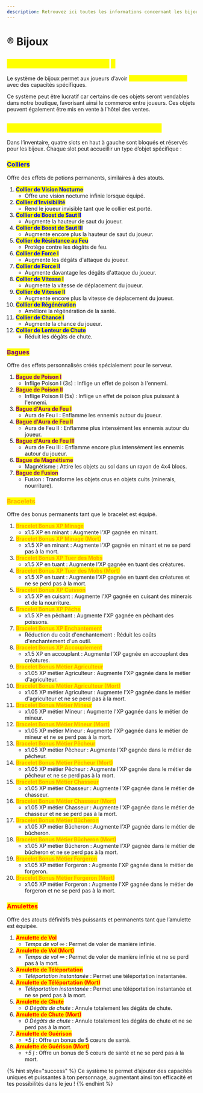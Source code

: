 ```yaml
---
description: Retrouvez ici toutes les informations concernant les bijoux
---
```


# ®️ Bijoux

## <mark style="color:yellow;">En quoi consiste les Bijoux</mark> <mark style="color:yellow;"></mark><mark style="color:yellow;">**?**</mark>

Le système de bijoux permet aux joueurs d’avoir <mark style="color:yellow;">**quatre objets spéciaux**</mark> avec des capacités spécifiques.&#x20;

Ce système peut être lucratif car certains de ces objets seront vendables dans notre boutique, favorisant ainsi le commerce entre joueurs. Ces objets peuvent également être mis en vente à l’hôtel des ventes.

## <mark style="color:yellow;">C</mark><mark style="color:yellow;">**omment ça fonctionne concrètement ?**</mark>

Dans l’inventaire, quatre slots en haut à gauche sont bloqués et réservés pour les bijoux. Chaque slot peut accueillir un type d’objet spécifique :&#x20;

### <mark style="color:blue;">Colliers</mark>

Offre des effets de potions permanents, similaires à des atouts.

1. <mark style="color:blue;">**Collier de Vision Nocturne**</mark>
   * Offre une vision nocturne infinie lorsque équipé.
2. <mark style="color:blue;">**Collier d'Invisibilité**</mark>
   * Rend le joueur invisible tant que le collier est porté.
3. <mark style="color:blue;">**Collier de Boost de Saut II**</mark>
   * Augmente la hauteur de saut du joueur.
4. <mark style="color:blue;">**Collier de Boost de Saut III**</mark>
   * Augmente encore plus la hauteur de saut du joueur.
5. <mark style="color:blue;">**Collier de Résistance au Feu**</mark>
   * Protège contre les dégâts de feu.
6. <mark style="color:blue;">**Collier de Force I**</mark>
   * Augmente les dégâts d'attaque du joueur.
7. <mark style="color:blue;">**Collier de Force II**</mark>
   * Augmente davantage les dégâts d'attaque du joueur.
8. <mark style="color:blue;">**Collier de Vitesse I**</mark>
   * Augmente la vitesse de déplacement du joueur.
9. <mark style="color:blue;">**Collier de Vitesse II**</mark>
   * Augmente encore plus la vitesse de déplacement du joueur.
10. <mark style="color:blue;">**Collier de Régénération**</mark>
    * Améliore la régénération de la santé.
11. <mark style="color:blue;">**Collier de Chance I**</mark>
    * Augmente la chance du joueur.
12. <mark style="color:blue;">**Collier de Lenteur de Chute**</mark>
    * Réduit les dégâts de chute.

### <mark style="color:purple;">Bagues</mark>

Offre des effets personnalisés créés spécialement pour le serveur.

1. <mark style="color:purple;">**Bague de Poison I**</mark>
   * Inflige Poison I (3s) : Inflige un effet de poison à l'ennemi.
2. <mark style="color:purple;">**Bague de Poison II**</mark>
   * Inflige Poison II (5s) : Inflige un effet de poison plus puissant à l'ennemi.
3. <mark style="color:purple;">**Bague d'Aura de Feu I**</mark>
   * Aura de Feu I : Enflamme les ennemis autour du joueur.
4. <mark style="color:purple;">**Bague d'Aura de Feu II**</mark>
   * Aura de Feu II : Enflamme plus intensément les ennemis autour du joueur.
5. <mark style="color:purple;">**Bague d'Aura de Feu III**</mark>
   * Aura de Feu III : Enflamme encore plus intensément les ennemis autour du joueur.
6. <mark style="color:purple;">**Bague de Magnétisme**</mark>
   * Magnétisme : Attire les objets au sol dans un rayon de 4x4 blocs.
7. <mark style="color:purple;">**Bague de Fusion**</mark>
   * Fusion : Transforme les objets crus en objets cuits (minerais, nourriture).

### <mark style="color:orange;">Bracelets</mark>

Offre des bonus permanents tant que le bracelet est équipé.

1. <mark style="color:orange;">**Bracelet Bonus XP Minage**</mark>
   * x1.5 XP en minant : Augmente l'XP gagnée en minant.
2. <mark style="color:orange;">**Bracelet Bonus XP Minage (Mort)**</mark>
   * x1.5 XP en minant : Augmente l'XP gagnée en minant et ne se perd pas à la mort.
3. <mark style="color:orange;">**Bracelet Bonus XP Tuer des Mobs**</mark>
   * x1.5 XP en tuant : Augmente l'XP gagnée en tuant des créatures.
4. <mark style="color:orange;">**Bracelet Bonus XP Tuer des Mobs (Mort)**</mark>
   * x1.5 XP en tuant : Augmente l'XP gagnée en tuant des créatures et ne se perd pas à la mort.
5. <mark style="color:orange;">**Bracelet Bonus XP Cuisson**</mark>
   * x1.5 XP en cuisant : Augmente l'XP gagnée en cuisant des minerais et de la nourriture.
6. <mark style="color:orange;">**Bracelet Bonus XP Pêche**</mark>
   * x1.5 XP en pêchant : Augmente l'XP gagnée en pêchant des poissons.
7. <mark style="color:orange;">**Bracelet Bonus XP Enchantement**</mark>
   * Réduction du coût d'enchantement : Réduit les coûts d'enchantement d'un outil.
8. <mark style="color:orange;">**Bracelet Bonus XP Accouplement**</mark>
   * x1.5 XP en accouplant : Augmente l'XP gagnée en accouplant des créatures.
9. <mark style="color:orange;">**Bracelet Bonus Métier Agriculteur**</mark>
   * x1.05 XP métier Agriculteur : Augmente l'XP gagnée dans le métier d'agriculteur.
10. <mark style="color:orange;">**Bracelet Bonus Métier Agriculteur (Mort)**</mark>
    * x1.05 XP métier Agriculteur : Augmente l'XP gagnée dans le métier d'agriculteur et ne se perd pas à la mort.
11. <mark style="color:orange;">**Bracelet Bonus Métier Mineur**</mark>
    * x1.05 XP métier Mineur : Augmente l'XP gagnée dans le métier de mineur.
12. <mark style="color:orange;">**Bracelet Bonus Métier Mineur (Mort)**</mark>
    * x1.05 XP métier Mineur : Augmente l'XP gagnée dans le métier de mineur et ne se perd pas à la mort.
13. <mark style="color:orange;">**Bracelet Bonus Métier Pêcheur**</mark>
    * x1.05 XP métier Pêcheur : Augmente l'XP gagnée dans le métier de pêcheur.
14. <mark style="color:orange;">**Bracelet Bonus Métier Pêcheur (Mort)**</mark>
    * x1.05 XP métier Pêcheur : Augmente l'XP gagnée dans le métier de pêcheur et ne se perd pas à la mort.
15. <mark style="color:orange;">**Bracelet Bonus Métier Chasseur**</mark>
    * x1.05 XP métier Chasseur : Augmente l'XP gagnée dans le métier de chasseur.
16. <mark style="color:orange;">**Bracelet Bonus Métier Chasseur (Mort)**</mark>
    * x1.05 XP métier Chasseur : Augmente l'XP gagnée dans le métier de chasseur et ne se perd pas à la mort.
17. <mark style="color:orange;">**Bracelet Bonus Métier Bûcheron**</mark>
    * x1.05 XP métier Bûcheron : Augmente l'XP gagnée dans le métier de bûcheron.
18. <mark style="color:orange;">**Bracelet Bonus Métier Bûcheron (Mort)**</mark>
    * x1.05 XP métier Bûcheron : Augmente l'XP gagnée dans le métier de bûcheron et ne se perd pas à la mort.
19. <mark style="color:orange;">**Bracelet Bonus Métier Forgeron**</mark>
    * x1.05 XP métier Forgeron : Augmente l'XP gagnée dans le métier de forgeron.
20. <mark style="color:orange;">**Bracelet Bonus Métier Forgeron (Mort)**</mark>
    * x1.05 XP métier Forgeron : Augmente l'XP gagnée dans le métier de forgeron et ne se perd pas à la mort.

### <mark style="color:red;">Amulettes</mark>

&#x20;Offre des atouts définitifs très puissants et permanents tant que l’amulette est équipée.

1. <mark style="color:red;">**Amulette de Vol**</mark>
   * _Temps de vol ∞_ : Permet de voler de manière infinie.
2. <mark style="color:red;">**Amulette de Vol (Mort)**</mark>
   * _Temps de vol ∞_ : Permet de voler de manière infinie et ne se perd pas à la mort.
3. <mark style="color:red;">**Amulette de Téléportation**</mark>
   * _Téléportation instantanée_ : Permet une téléportation instantanée.
4. <mark style="color:red;">**Amulette de Téléportation (Mort)**</mark>
   * _Téléportation instantanée_ : Permet une téléportation instantanée et ne se perd pas à la mort.
5. <mark style="color:red;">**Amulette de Chute**</mark>
   * _0 Dégâts de chute_ : Annule totalement les dégâts de chute.
6. <mark style="color:red;">**Amulette de Chute (Mort)**</mark>
   * _0 Dégâts de chute_ : Annule totalement les dégâts de chute et ne se perd pas à la mort.
7. <mark style="color:red;">**Amulette de Guérison**</mark>
   * _+5 _ : Offre un bonus de 5 cœurs de santé.
8. <mark style="color:red;">**Amulette de Guérison (Mort)**</mark>
   * _+5 _ : Offre un bonus de 5 cœurs de santé et ne se perd pas à la mort.

{% hint style="success" %}
Ce système te permet d’ajouter des capacités uniques et puissantes à ton personnage, augmentant ainsi ton efficacité et tes possibilités dans le jeu !
{% endhint %}
